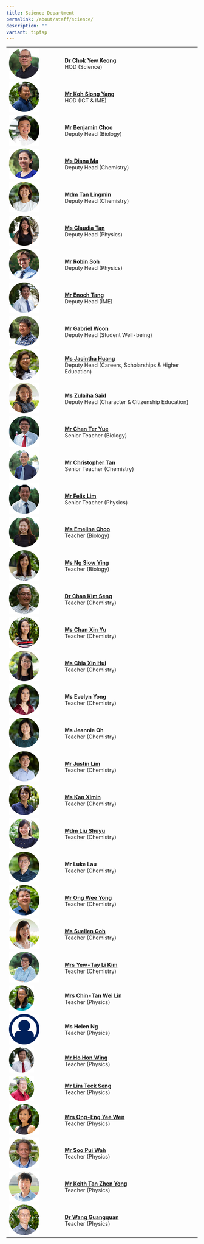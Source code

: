 ```yaml
---
title: Science Department
permalink: /about/staff/science/
description: ""
variant: tiptap
---
```

<table style="minWidth: 50px">
<colgroup>
<col>
<col>
</colgroup>
<tbody>
<tr>
<td rowspan="1" colspan="1"><a class="isomer-image-wrapper" href="mailto:chok.yew.keong@ejc.edu.sg"><img style="width: 60%;" height="auto" width="100%" src="/images/Staff/Sci-Chok-Yew-Keong_s.jpg"></a>
</td>
<td rowspan="1" colspan="1">
<p><strong><a href="mailto:chok.yew.keong@ejc.edu.sg" rel="noopener noreferrer nofollow" target="_blank">Dr Chok Yew Keong</a></strong> 
<br>HOD (Science)</p>
</td>
</tr>
<tr>
<td rowspan="1" colspan="1"><a class="isomer-image-wrapper" href="mailto:koh.siong.yang@ejc.edu.sg"><img style="width: 60%;" height="auto" width="100%" src="/images/Staff/Sci-Koh-Siong-Yang_s.jpg"></a>
</td>
<td rowspan="1" colspan="1">
<p><strong><a href="mailto:koh.siong.yang@ejc.edu.sg" rel="noopener noreferrer nofollow" target="_blank">Mr Koh Siong Yang</a></strong> 
<br>HOD (ICT &amp; IME)</p>
</td>
</tr>
<tr>
<td rowspan="1" colspan="1"><a class="isomer-image-wrapper" href="mailto:benjamin.choo@ejc.edu.sg"><img style="width: 60%;" height="auto" width="100%" src="/images/Staff/Sci-Benjamin-Choo_s.jpg"></a>
</td>
<td rowspan="1" colspan="1">
<p><strong><a href="mailto:benjamin.choo@ejc.edu.sg" rel="noopener noreferrer nofollow" target="_blank">Mr Benjamin Choo</a></strong> 
<br>Deputy Head (Biology)</p>
</td>
</tr>
<tr>
<td rowspan="1" colspan="1"><a class="isomer-image-wrapper" href="mailto:diana.ma@ejc.edu.sg"><img style="width: 60%;" height="auto" width="100%" src="/images/Staff/Sci-Diana-Ma_s.jpg"></a>
</td>
<td rowspan="1" colspan="1">
<p><strong><a href="mailto:diana.ma@ejc.edu.sg" rel="noopener noreferrer nofollow" target="_blank">Ms Diana Ma</a></strong> 
<br>Deputy Head (Chemistry)</p>
</td>
</tr>
<tr>
<td rowspan="1" colspan="1"><a class="isomer-image-wrapper" href="mailto:tan.lingmin@ejc.edu.sg"><img style="width: 60%;" height="auto" width="100%" alt="" src="/images/Staff/Sci_Tan_Lingmin.jpg"></a>
</td>
<td rowspan="1" colspan="1">
<p><strong><a href="mailto:tan.lingmin@ejc.edu.sg" rel="noopener noreferrer nofollow" target="_blank">Mdm Tan Lingmin</a></strong> 
<br>Deputy Head (Chemistry)</p>
</td>
</tr>
<tr>
<td rowspan="1" colspan="1"><a class="isomer-image-wrapper" href="mailto:claudia.tan@ejc.edu.sg"><img style="width: 60%;" height="auto" width="100%" src="/images/Staff/Sci-Claudia-Tan_s.jpg"></a>
</td>
<td rowspan="1" colspan="1">
<p><strong><a href="mailto:claudia.tan@ejc.edu.sg" rel="noopener noreferrer nofollow" target="_blank">Ms Claudia Tan</a></strong> 
<br>Deputy Head (Physics)</p>
</td>
</tr>
<tr>
<td rowspan="1" colspan="1"><a class="isomer-image-wrapper" href="mailto:robin.soh@ejc.edu.sg"><img style="width: 60%;" height="auto" width="100%" src="/images/Staff/Sci-Soh-Yong-Li_s-1.jpg"></a>
</td>
<td rowspan="1" colspan="1">
<p><strong><a href="mailto:robin.soh@ejc.edu.sg" rel="noopener noreferrer nofollow" target="_blank">Mr Robin Soh</a></strong> 
<br>Deputy Head (Physics)</p>
</td>
</tr>
<tr>
<td rowspan="1" colspan="1"><a class="isomer-image-wrapper" href="mailto:enoch.tang@ejc.edu.sg"><img style="width: 60%;" height="auto" width="100%" src="/images/Staff/Sci-Enoch-Tang_s.jpg"></a>
</td>
<td rowspan="1" colspan="1">
<p><strong><a href="mailto:enoch.tang@ejc.edu.sg" rel="noopener noreferrer nofollow" target="_blank">Mr Enoch Tang</a></strong> 
<br>Deputy Head (IME)</p>
</td>
</tr>
<tr>
<td rowspan="1" colspan="1"><a class="isomer-image-wrapper" href="mailto:gabriel.woon@ejc.edu.sg"><img style="width: 60%;" height="auto" width="100%" src="/images/Staff/Sci-Gabriel-Woon_s.jpg"></a>
</td>
<td rowspan="1" colspan="1">
<p><strong><a href="mailto:gabriel.woon@ejc.edu.sg" rel="noopener noreferrer nofollow" target="_blank">Mr Gabriel Woon</a></strong> 
<br>Deputy Head (Student Well-being)</p>
</td>
</tr>
<tr>
<td rowspan="1" colspan="1"><a class="isomer-image-wrapper" href="mailto:jacintha.huang@ejc.edu.sg"><img style="width: 60%;" height="auto" width="100%" src="/images/Staff/Sci-Jacintha-Huang_s.jpg"></a>
</td>
<td rowspan="1" colspan="1">
<p><strong><a href="mailto:jacintha.huang@ejc.edu.sg" rel="noopener noreferrer nofollow" target="_blank">Ms Jacintha Huang</a><br></strong>Deputy
Head (Careers, Scholarships &amp; Higher Education)</p>
</td>
</tr>
<tr>
<td rowspan="1" colspan="1"><a class="isomer-image-wrapper" href="mailto:zulaiha.said@ejc.edu.sg"><img style="width: 60%;" height="auto" width="100%" src="/images/Staff/Sci-Zulaiha-Said_s.jpg"></a>
</td>
<td rowspan="1" colspan="1">
<p><strong><a href="mailto:zulaiha.said@ejc.edu.sg" rel="noopener noreferrer nofollow" target="_blank">Ms Zulaiha Said</a></strong> 
<br>Deputy Head (Character &amp; Citizenship Education)</p>
</td>
</tr>
<tr>
<td rowspan="1" colspan="1"><a class="isomer-image-wrapper" href="mailto:chan.ter.yue@ejc.edu.sg"><img style="width: 60%;" height="auto" width="100%" src="/images/Staff/Sci-Chan-Ter-Yue_s.jpg"></a>
</td>
<td rowspan="1" colspan="1">
<p><strong><a href="mailto:chan.ter.yue@ejc.edu.sg" rel="noopener noreferrer nofollow" target="_blank">Mr Chan Ter Yue</a></strong> 
<br>Senior Teacher (Biology)</p>
</td>
</tr>
<tr>
<td rowspan="1" colspan="1"><a class="isomer-image-wrapper" href="mailto:christopher.tan@ejc.edu.sg"><img style="width: 60%;" height="auto" width="100%" src="/images/Staff/Sci-Christopher-Tan_s.jpg"></a>
</td>
<td rowspan="1" colspan="1">
<p><strong><a href="mailto:christopher.tan@ejc.edu.sg" rel="noopener noreferrer nofollow" target="_blank">Mr Christopher Tan</a></strong> 
<br>Senior Teacher (Chemistry)</p>
</td>
</tr>
<tr>
<td rowspan="1" colspan="1"><a class="isomer-image-wrapper" href="mailto:felix.lim@ejc.edu.sg"><img style="width: 60%;" height="auto" width="100%" src="/images/Staff/Sci-Felix-Lim_s.jpg"></a>
</td>
<td rowspan="1" colspan="1">
<p><strong><a href="mailto:felix.lim@ejc.edu.sg" rel="noopener noreferrer nofollow" target="_blank">Mr Felix Lim</a></strong> 
<br>Senior Teacher (Physics)</p>
</td>
</tr>
<tr>
<td rowspan="1" colspan="1"><a class="isomer-image-wrapper" href="mailto:emeline.choo@ejc.edu.sg"><img style="width: 60%;" height="auto" width="100%" src="/images/Staff/Sci-Emeline-Choo_s.jpg"></a>
</td>
<td rowspan="1" colspan="1">
<p><strong><a href="mailto:emeline.choo@ejc.edu.sg" rel="noopener noreferrer nofollow" target="_blank">Ms Emeline Choo</a></strong> 
<br>Teacher (Biology)</p>
</td>
</tr>
<tr>
<td rowspan="1" colspan="1"><a class="isomer-image-wrapper" href="mailto:ng.siow.ying@ejc.edu.sg"><img style="width: 60%;" height="auto" width="100%" src="/images/Staff/Sci-Ng-Siow-Ying_s.jpg"></a>
</td>
<td rowspan="1" colspan="1">
<p><strong><a href="mailto:ng.siow.ying@ejc.edu.sg" rel="noopener noreferrer nofollow" target="_blank">Ms Ng Siow Ying</a></strong> 
<br>Teacher (Biology)</p>
</td>
</tr>
<tr>
<td rowspan="1" colspan="1"><a class="isomer-image-wrapper" href="mailto:chan.kim.seng@ejc.edu.sg"><img style="width: 60%;" height="auto" width="100%" src="/images/Staff/Sci-Chan-Kim-Seng_s.jpg"></a>
</td>
<td rowspan="1" colspan="1">
<p><strong><a href="mailto:chan.kim.seng@ejc.edu.sg" rel="noopener noreferrer nofollow" target="_blank">Dr Chan Kim Seng</a></strong> 
<br>Teacher (Chemistry)</p>
</td>
</tr>
<tr>
<td rowspan="1" colspan="1"><a class="isomer-image-wrapper" href="mailto:chan.xin.yu@ejc.edu.sg"><img style="width: 60%;" height="auto" width="100%" src="/images/Staff/Chan-Xin-Yu-s.jpg"></a>
</td>
<td rowspan="1" colspan="1">
<p><strong><a href="mailto:chan.xin.yu@ejc.edu.sg" rel="noopener noreferrer nofollow" target="_blank">Ms Chan Xin Yu</a></strong> 
<br>Teacher (Chemistry)</p>
</td>
</tr>
<tr>
<td rowspan="1" colspan="1">
<div class="isomer-image-wrapper">
<img style="width: 60%;" height="auto" width="100%" src="/images/Staff/Sci-Chia-Xin-Hui_s.jpg">
</div>
</td>
<td rowspan="1" colspan="1">
<p><strong><a href="/about/staff/science/ms-chia-xin-hui/" rel="noopener noreferrer nofollow" target="_blank">Ms Chia Xin Hui</a></strong> 
<br>Teacher (Chemistry)</p>
</td>
</tr>
<tr>
<td rowspan="1" colspan="1">
<div class="isomer-image-wrapper">
<img style="width: 60%;" height="auto" width="100%" alt="" src="/images/Staff/Sci_Evelyn_Yong.jpg">
</div>
</td>
<td rowspan="1" colspan="1">
<p><strong>Ms Evelyn Yong</strong> 
<br>Teacher (Chemistry)</p>
</td>
</tr>
<tr>
<td rowspan="1" colspan="1">
<div class="isomer-image-wrapper">
<img style="width: 60%;" height="auto" width="100%" alt="" src="/images/Staff/Sci_Jeannie_Oh.jpg">
</div>
</td>
<td rowspan="1" colspan="1">
<p><strong>Ms Jeannie Oh</strong> 
<br>Teacher (Chemistry)</p>
</td>
</tr>
<tr>
<td rowspan="1" colspan="1">
<div class="isomer-image-wrapper">
<img style="width: 60%;" height="auto" width="100%" alt="" src="/images/Staff/Sci_Justin_Lim.jpg">
</div>
</td>
<td rowspan="1" colspan="1">
<p><strong><a href="/about/staff/science/mr-justin-lim/" rel="noopener noreferrer nofollow" target="_blank">Mr Justin Lim</a></strong> 
<br>Teacher (Chemistry)</p>
</td>
</tr>
<tr>
<td rowspan="1" colspan="1">
<div class="isomer-image-wrapper">
<img style="width: 60%;" height="auto" width="100%" alt="" src="/images/Staff/Sci_Kan_Ximin.jpg">
</div>
</td>
<td rowspan="1" colspan="1">
<p><strong><a href="/about/staff/science/ms-kan-ximin/" rel="noopener noreferrer nofollow" target="_blank">Ms Kan Ximin</a></strong>
<br>Teacher (Chemistry)</p>
</td>
</tr>
<tr>
<td rowspan="1" colspan="1">
<div class="isomer-image-wrapper">
<img style="width: 60%;" height="auto" width="100%" src="/images/Staff/Sci-Liu-Shuyu_s-1.jpg">
</div>
</td>
<td rowspan="1" colspan="1">
<p><strong><a href="/about/staff/science/mdm-liu-shuyu/" rel="noopener noreferrer nofollow" target="_blank">Mdm Liu Shuyu</a></strong> 
<br>Teacher (Chemistry)</p>
</td>
</tr>
<tr>
<td rowspan="1" colspan="1">
<div class="isomer-image-wrapper">
<img style="width: 60%;" height="auto" width="100%" alt="" src="/images/Staff/Sci_Luke_Lau.jpg">
</div>
</td>
<td rowspan="1" colspan="1">
<p><strong>Mr Luke Lau</strong> 
<br>Teacher (Chemistry)</p>
</td>
</tr>
<tr>
<td rowspan="1" colspan="1">
<div class="isomer-image-wrapper">
<img style="width: 60%;" height="auto" width="100%" src="/images/Staff/Sci-Ong-Wee-Yong_s.jpg">
</div>
</td>
<td rowspan="1" colspan="1">
<p><strong><a href="/about/staff/science/mr-ong-wee-yong/" rel="noopener noreferrer nofollow" target="_blank">Mr Ong Wee Yong</a></strong> 
<br>Teacher (Chemistry)</p>
</td>
</tr>
<tr>
<td rowspan="1" colspan="1">
<div class="isomer-image-wrapper">
<img style="width: 60%;" height="auto" width="100%" alt="" src="/images/Staff/Sci_Suellen_Goh_s.jpg">
</div>
</td>
<td rowspan="1" colspan="1">
<p><strong><a href="/about/staff/science/ms-suellen-goh/" rel="noopener noreferrer nofollow" target="_blank">Ms Suellen Goh</a></strong> 
<br>Teacher (Chemistry)</p>
</td>
</tr>
<tr>
<td rowspan="1" colspan="1">
<div class="isomer-image-wrapper">
<img style="width: 60%;" height="auto" width="100%" src="/images/Staff/Sci-Tay-Li-Kim_s.jpg">
</div>
</td>
<td rowspan="1" colspan="1">
<p><strong><a href="/about/staff/science/mrs-yew-li-kim/" rel="noopener noreferrer nofollow" target="_blank">Mrs Yew-Tay Li Kim</a></strong> 
<br>Teacher (Chemistry)</p>
</td>
</tr>
<tr>
<td rowspan="1" colspan="1">
<div class="isomer-image-wrapper">
<img style="width: 50%;" height="auto" width="100%" src="/images/Staff/Sci-Chin-Tan-Wei-Lin_s.jpg">
</div>
</td>
<td rowspan="1" colspan="1">
<p><strong><a href="/about/staff/science/mrs-chin-tan-wei-lin/" rel="noopener noreferrer nofollow" target="_blank">Mrs Chin-Tan Wei Lin</a></strong> 
<br>Teacher (Physics)</p>
</td>
</tr>
<tr>
<td rowspan="1" colspan="1">
<div class="isomer-image-wrapper">
<img style="width: 60%;" height="auto" width="100%" alt="" src="/images/Staff/Staff-Profile.png">
</div>
</td>
<td rowspan="1" colspan="1">
<p><strong>Ms Helen Ng</strong> 
<br>Teacher (Physics)</p>
</td>
</tr>
<tr>
<td rowspan="1" colspan="1">
<div class="isomer-image-wrapper">
<img style="width: 50%;" height="auto" width="100%" src="/images/Staff/Sci-Ho-Hon-Wing_s.jpg">
</div>
</td>
<td rowspan="1" colspan="1">
<p><strong><a href="/about/staff/science/mr-ho-hon-wing/" rel="noopener noreferrer nofollow" target="_blank">Mr Ho Hon Wing</a> </strong>
<br>Teacher (Physics)</p>
</td>
</tr>
<tr>
<td rowspan="1" colspan="1">
<div class="isomer-image-wrapper">
<img style="width: 50%;" height="auto" width="100%" src="/images/Staff/Lim-Teck-Seng-s.jpg">
</div>
</td>
<td rowspan="1" colspan="1">
<p><strong><a href="/about/staff/science/mr-lim-teck-seng/" rel="noopener noreferrer nofollow" target="_blank">Mr Lim Teck Seng</a></strong> 
<br>Teacher (Physics)</p>
</td>
</tr>
<tr>
<td rowspan="1" colspan="1">
<div class="isomer-image-wrapper">
<img style="width: 60%;" height="auto" width="100%" src="/images/Staff/Sci-Ong-Eng-Yee-Wen_s.jpg">
</div>
</td>
<td rowspan="1" colspan="1">
<p><strong><a href="/about/staff/science/mrs-ong-yee-wen/" rel="noopener noreferrer nofollow" target="_blank">Mrs Ong-Eng Yee Wen</a></strong> 
<br>Teacher (Physics)</p>
</td>
</tr>
<tr>
<td rowspan="1" colspan="1">
<div class="isomer-image-wrapper">
<img style="width: 60%;" height="auto" width="100%" src="/images/Staff/sci-soopuiwah_s.jpg">
</div>
</td>
<td rowspan="1" colspan="1">
<p><strong><a href="/about/staff/science/mr-soo-pui-wah/" rel="noopener noreferrer nofollow" target="_blank">Mr Soo Pui Wah</a></strong> 
<br>Teacher (Physics)</p>
</td>
</tr>
<tr>
<td rowspan="1" colspan="1">
<div class="isomer-image-wrapper">
<img style="width: 60%;" height="auto" width="100%" src="/images/Staff/Sci-Tan-Zheng-Yong_s.jpg">
</div>
</td>
<td rowspan="1" colspan="1">
<p><strong><a href="/about/staff/science/mr-tan-zhen-yong/" rel="noopener noreferrer nofollow" target="_blank">Mr Keith Tan Zhen Yong</a></strong> 
<br>Teacher (Physics)</p>
</td>
</tr>
<tr>
<td rowspan="1" colspan="1">
<div class="isomer-image-wrapper">
<img style="width: 60%;" height="auto" width="100%" src="/images/Staff/Wang-Guangquan-s.jpg">
</div>
</td>
<td rowspan="1" colspan="1">
<p><strong><a href="/about/staff/science/dr-wang-guangquan/" rel="noopener noreferrer nofollow" target="_blank">Dr Wang Guangquan</a></strong> 
<br>Teacher (Physics)</p>
</td>
</tr>
</tbody>
</table>
<p></p>
<p></p>